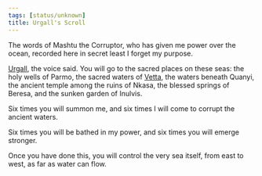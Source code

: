 ```yaml
---
tags: [status/unknown]
title: Urgall's Scroll
---
```



The words of Mashtu the Corruptor, who has given me power over the ocean, recorded here in secret least I forget my purpose. 

[Urgall](<../../../../people/skaer/urgall-the-black.md>), the voice said. You will go to the sacred places on these seas: the holy wells of Parmo, the sacred waters of [Vetta](<../../../../gazetteer/western-green-sea/skaerhem/vetta.md>), the waters beneath Quanyi, the ancient temple among the ruins of Nkasa, the blessed springs of Beresa, and the sunken garden of Inulvis.

Six times you will summon me, and six times I will come to corrupt the ancient waters. 

Six times you will be bathed in my power, and six times you will emerge stronger.

Once you have done this, you will control the very sea itself, from east to west, as far as water can flow.